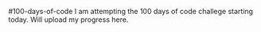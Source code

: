 #100-days-of-code
I am attempting the 100 days of code challege starting today. Will upload my progress here. 
